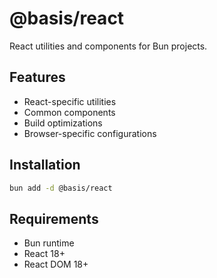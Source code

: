# @basis/react

React utilities and components for Bun projects.

## Features

- React-specific utilities
- Common components
- Build optimizations
- Browser-specific configurations

## Installation

```bash
bun add -d @basis/react
```

## Requirements

- Bun runtime
- React 18+
- React DOM 18+

